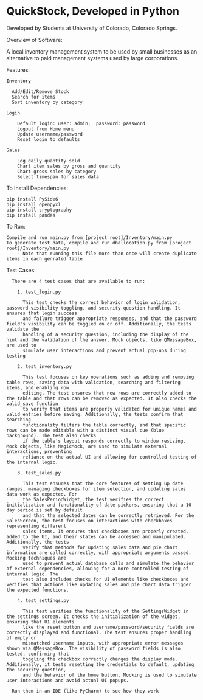 # QuickStock, Developed in Python

Developed by Students at University of Colorado, Colorado Springs.

Overview of Software: 

  A local inventory management system to be used by small businesses as an alternative to paid management systems used by large corporations. 

  Features:

    Inventory

      Add/Edit/Remove Stock
      Search for items
      Sort inventory by category

    Login

        Default login: user: admin;  password: password
        Logout from Home menu
        Update username/password
        Reset login to defaults

    Sales

        Log daily quantity sold
        Chart item sales by gross and quantity
        Chart gross sales by category
        Select timespan for sales data

  To Install Dependencies:
    
    pip install PySide6
    pip install openpyxl
    pip install cryptography
    pip install pandas

  To Run:
    
    Compile and run main.py from [project root]/Inventory/main.py
    To generate test data, compile and run dballocation.py from [project root]/Inventory/main.py
        - Note that running this file more than once will create duplicate items in each genrated table

    
  Test Cases:

      There are 4 test cases that are available to run:
      
        1. test_login.py
        
          This test checks the correct behavior of login validation, password visibility toggling, and security question handling. It ensures that login success 
          and failure trigger appropriate responses, and that the password field's visibility can be toggled on or off. Additionally, the tests validate the 
          handling of a security question, including the display of the hint and the validation of the answer. Mock objects, like QMessageBox, are used to  
          simulate user interactions and prevent actual pop-ups during testing
          
        2. test_inventory.py
        
          This test focuses on key operations such as adding and removing table rows, saving data with validation, searching and filtering items, and enabling row 
          editing. The test ensures that new rows are correctly added to the table and that rows can be removed as expected. It also checks the valid_save function 
          to verify that items are properly validated for unique names and valid entries before saving. Additionally, the tests confirm that searching 
          functionality filters the table correctly, and that specific rows can be made editable with a distinct visual cue (blue background). The test also checks 
          if the table's layout responds correctly to window resizing. Mock objects, like MagicMock, are used to simulate external interactions, preventing 
          reliance on the actual UI and allowing for controlled testing of the internal logic.
          
        3. test_sales.py

          This test ensures that the core features of setting up date ranges, managing checkboxes for item selection, and updating sales data work as expected. For 
          the SalesPeriodWidget, the test verifies the correct initialization and functionality of date pickers, ensuring that a 10-day period is set by default 
          and that the selected dates can be correctly retrieved. For the SalesScreen, the test focuses on interactions with checkboxes representing different 
          sales items. It ensures that checkboxes are properly created, added to the UI, and their states can be accessed and manipulated. Additionally, the tests 
          verify that methods for updating sales data and pie chart information are called correctly, with appropriate arguments passed. Mocking techniques are 
          used to prevent actual database calls and simulate the behavior of external dependencies, allowing for a more controlled testing of internal logic. The 
          test also includes checks for UI elements like checkboxes and verifies that actions like updating sales and pie chart data trigger the expected functions.
        
        4. test_settings.py

          This test verifies the functionality of the SettingsWidget in the settings screen. It checks the initialization of the widget, ensuring that UI elements 
          like the reset button and username/password/security fields are correctly displayed and functional. The test ensures proper handling of empty or 
          mismatched username inputs, with appropriate error messages shown via QMessageBox. The visibility of password fields is also tested, confirming that 
          toggling the checkbox correctly changes the display mode. Additionally, it tests resetting the credentials to default, updating the security question, 
          and the behavior of the home button. Mocking is used to simulate user interactions and avoid actual UI popups.

      Run them in an IDE (like PyCharm) to see how they work

